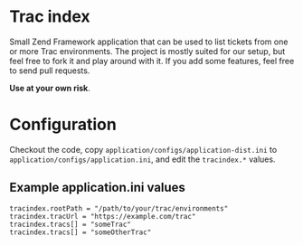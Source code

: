 # Trac index
Small Zend Framework application that can be used to list tickets from one or more Trac environments. The project is mostly suited for our setup, but feel free to fork it and play around with it. If you add some features, feel free to send pull requests.

**Use at your own risk**.

# Configuration
Checkout the code, copy `application/configs/application-dist.ini` to `application/configs/application.ini`, and edit the `tracindex.*` values.

## Example application.ini values
    tracindex.rootPath = "/path/to/your/trac/environments"
    tracindex.tracUrl = "https://example.com/trac"
    tracindex.tracs[] = "someTrac"
    tracindex.tracs[] = "someOtherTrac"
